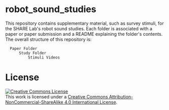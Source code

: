 # robot_sound_studies
This repository contains supplementary material, such as survey stimuli, for the SHARE Lab's robot sound studies. Each folder is associated with a paper or paper submission and a README explaining the folder's contents. The overall structure of this repository is:

```
  Paper Folder
      Study Folder
          Stimuli Videos
```

# License

<a rel="license" href="http://creativecommons.org/licenses/by-nc-sa/4.0/"><img alt="Creative Commons License" style="border-width:0" src="https://i.creativecommons.org/l/by-nc-sa/4.0/88x31.png" /></a><br />This work is licensed under a <a rel="license" href="http://creativecommons.org/licenses/by-nc-sa/4.0/">Creative Commons Attribution-NonCommercial-ShareAlike 4.0 International License</a>.
